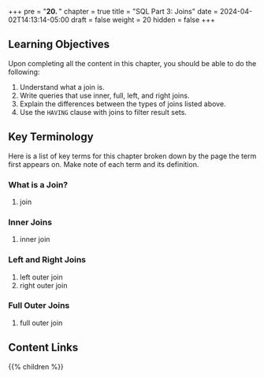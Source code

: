+++
pre = "<b>20. </b>"
chapter = true
title = "SQL Part 3: Joins"
date = 2024-04-02T14:13:14-05:00
draft = false
weight = 20
hidden = false 
+++

## Learning Objectives

Upon completing all the content in this chapter, you should be able to do the following:

1. Understand what a join is.
1. Write queries that use inner, full, left, and right joins.
1. Explain the differences between the types of joins listed above.
1. Use the `HAVING` clause with joins to filter result sets.

## Key Terminology

Here is a list of key terms for this chapter broken down by the page the term first appears on. Make note of each term and its definition.

### What is a Join?

1. join

### Inner Joins

1. inner join

### Left and Right Joins

1. left outer join
1. right outer join

### Full Outer Joins

1. full outer join

## Content Links

{{% children %}}
